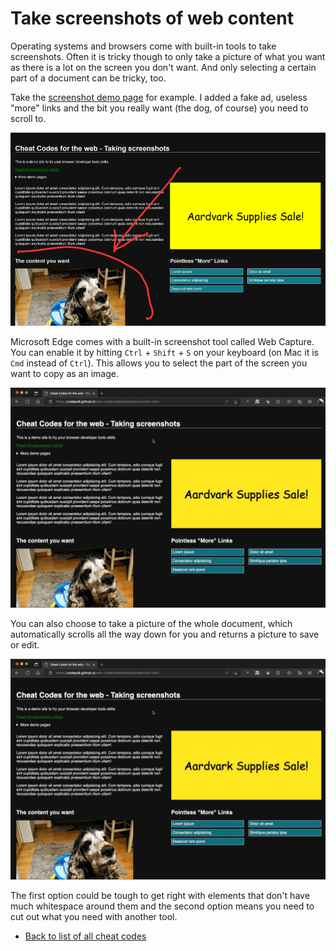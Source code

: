 # Take screenshots of web content

Operating systems and browsers come with built-in tools to take screenshots. Often it is tricky though to only take a picture of what you want as there is a lot on the screen you don't want. And only selecting a certain part of a document can be tricky, too.

Take the [screenshot demo page](https://codepo8.github.io/web-cheatcodes/demos/screenshot.html) for example. I added a fake ad, useless "more" links and the bit you really want (the dog, of course) you need to scroll to.

![Screenshot of the demo page](screencasts/screenshot-demo.png)

Microsoft Edge comes with a built-in screenshot tool called Web Capture. You can enable it by hitting `Ctrl` + `Shift` + `S` on your keyboard (on Mac it is `Cmd` instead of `Ctrl`). This allows you to select the part of the screen you want to copy as an image.

![Selecting a part of the document using the  Web Capture tool](screencasts/screenshot-select-section.gif)

You can also choose to take a picture of the whole document, which automatically scrolls all the way down for you and returns a picture to save or edit.

![Selecting a part of the document using the  Web Capture tool](screencasts/screenshot-select-section.gif)

The first option could be tough to get right with elements that don't have much whitespace around them and the second option means you need to cut out what you need with another tool.



* [Back to list of all cheat codes](README.md)
